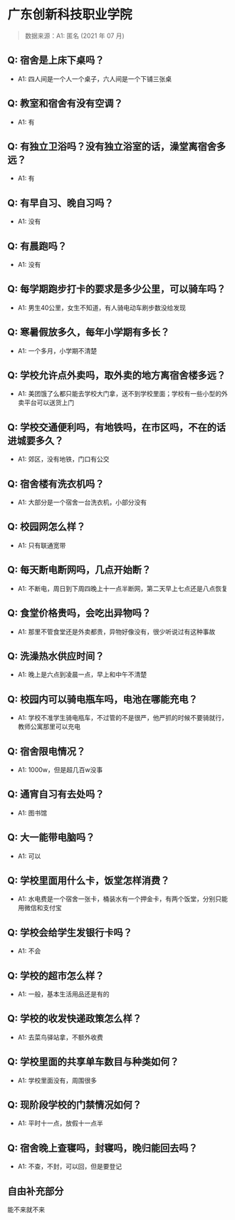 # 广东创新科技职业学院

> 数据来源：A1: 匿名 (2021 年 07 月)

## Q: 宿舍是上床下桌吗？

- A1: 四人间是一个人一个桌子，六人间是一个下铺三张桌

## Q: 教室和宿舍有没有空调？

- A1: 有

## Q: 有独立卫浴吗？没有独立浴室的话，澡堂离宿舍多远？

- A1: 有

## Q: 有早自习、晚自习吗？

- A1: 没有

## Q: 有晨跑吗？

- A1: 没有

## Q: 每学期跑步打卡的要求是多少公里，可以骑车吗？

- A1: 男生40公里，女生不知道，有人骑电动车刷步数没给发现

## Q: 寒暑假放多久，每年小学期有多长？

- A1: 一个多月，小学期不清楚

## Q: 学校允许点外卖吗，取外卖的地方离宿舍楼多远？

- A1: 美团饿了么都只能去学校大门拿，送不到学校里面；学校有一些小型的外卖平台可以送货上门

## Q: 学校交通便利吗，有地铁吗，在市区吗，不在的话进城要多久？

- A1: 郊区，没有地铁，门口有公交

## Q: 宿舍楼有洗衣机吗？

- A1: 大部分是一个宿舍一台洗衣机，小部分没有

## Q: 校园网怎么样？

- A1: 只有联通宽带

## Q: 每天断电断网吗，几点开始断？

- A1: 不断电，周日到下周四晚上十一点半断网，第二天早上七点还是八点恢复

## Q: 食堂价格贵吗，会吃出异物吗？

- A1: 那里不管食堂还是外卖都贵，异物好像没有，很少听说过有这种事故

## Q: 洗澡热水供应时间？

- A1: 晚上是六点到凌晨一点，早上和中午不清楚

## Q: 校园内可以骑电瓶车吗，电池在哪能充电？

- A1: 学校不准学生骑电瓶车，不过管的不是很严，他严抓的时候不要骑就行，教师公寓那里可以充电

## Q: 宿舍限电情况？

- A1: 1000w，但是超几百w没事

## Q: 通宵自习有去处吗？

- A1: 图书馆

## Q: 大一能带电脑吗？

- A1: 可以

## Q: 学校里面用什么卡，饭堂怎样消费？

- A1: 水电费是一个宿舍一张卡，桶装水有一个押金卡，有两个饭堂，分别只能用微信和支付宝

## Q: 学校会给学生发银行卡吗？

- A1: 不会

## Q: 学校的超市怎么样？

- A1: 一般，基本生活用品还是有的

## Q: 学校的收发快递政策怎么样？

- A1: 去菜鸟驿站拿，不额外收费

## Q: 学校里面的共享单车数目与种类如何？

- A1: 学校里面没有，周围很多

## Q: 现阶段学校的门禁情况如何？

- A1: 平时十一点，放假十一点半

## Q: 宿舍晚上查寝吗，封寝吗，晚归能回去吗？

- A1: 不查，不封，可以回，但是要登记

## 自由补充部分

能不来就不来